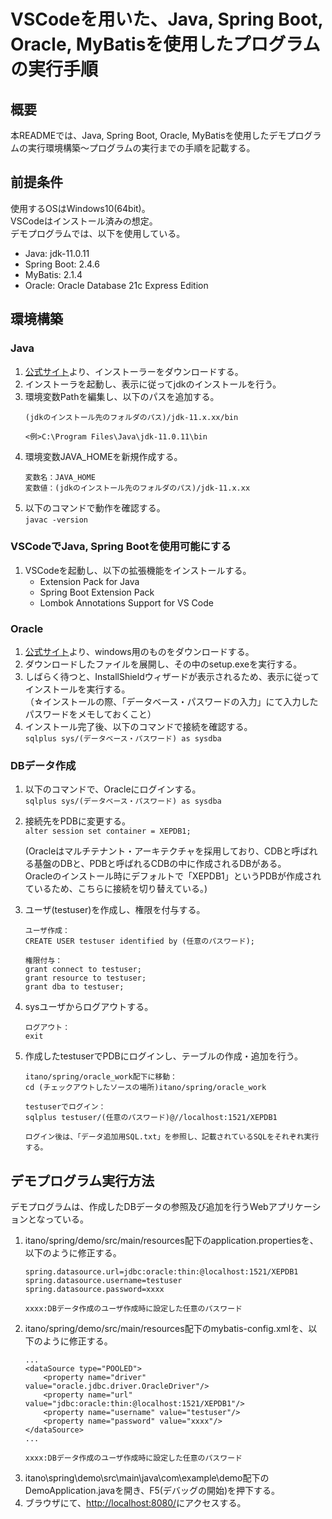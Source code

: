 # VSCodeを用いた、Java, Spring Boot, Oracle, MyBatisを使用したプログラムの実行手順

## 概要
本READMEでは、Java, Spring Boot, Oracle, MyBatisを使用したデモプログラムの実行環境構築～プログラムの実行までの手順を記載する。

## 前提条件
使用するOSはWindows10(64bit)。<br>
VSCodeはインストール済みの想定。<br>
デモプログラムでは、以下を使用している。
- Java: jdk-⁠11.0.11
- Spring Boot: 2.4.6
- MyBatis: 2.1.4
- Oracle: Oracle Database 21c Express Edition

## 環境構築
### Java
1. [公式サイト](https://www.oracle.com/java/technologies/javase/jdk11-archive-downloads.html)より、インストーラーをダウンロードする。
1. インストーラを起動し、表示に従ってjdkのインストールを行う。<br>
1. 環境変数Pathを編集し、以下のパスを追加する。
    ```
    (jdkのインストール先のフォルダのパス)/jdk-11.x.xx/bin

    <例>C:\Program Files\Java\jdk-11.0.11\bin
    ```
1. 環境変数JAVA_HOMEを新規作成する。
    ```
    変数名：JAVA_HOME
    変数値：(jdkのインストール先のフォルダのパス)/jdk-11.x.xx
    ```
1. 以下のコマンドで動作を確認する。<br>
    `javac -version`

### VSCodeでJava, Spring Bootを使用可能にする
1. VSCodeを起動し、以下の拡張機能をインストールする。
    - Extension Pack for Java
    - Spring Boot Extension Pack
    - Lombok Annotations Support for VS Code

### Oracle
1. [公式サイト](https://www.oracle.com/jp/database/technologies/xe-downloads.html)より、windows用のものをダウンロードする。
1. ダウンロードしたファイルを展開し、その中のsetup.exeを実行する。
1. しばらく待つと、InstallShieldウィザードが表示されるため、表示に従ってインストールを実行する。<br>
（☆インストールの際、「データベース・パスワードの入力」にて入力したパスワードをメモしておくこと）
1. インストール完了後、以下のコマンドで接続を確認する。<br>
    `sqlplus sys/(データベース・パスワード) as sysdba`

### DBデータ作成
1. 以下のコマンドで、Oracleにログインする。<br>
    `sqlplus sys/(データベース・パスワード) as sysdba`
1. 接続先をPDBに変更する。<br>
    `alter session set container = XEPDB1;`

    (Oracleはマルチテナント・アーキテクチャを採用しており、CDBと呼ばれる基盤のDBと、PDBと呼ばれるCDBの中に作成されるDBがある。<br>
    Oracleのインストール時にデフォルトで「XEPDB1」というPDBが作成されているため、こちらに接続を切り替えている。)
1. ユーザ(testuser)を作成し、権限を付与する。
    ```
    ユーザ作成：
    CREATE USER testuser identified by (任意のパスワード);

    権限付与：
    grant connect to testuser;
    grant resource to testuser;
    grant dba to testuser;
    ```
1. sysユーザからログアウトする。
    ```
    ログアウト：
    exit
    ```

1. 作成したtestuserでPDBにログインし、テーブルの作成・追加を行う。
    ```
    itano/spring/oracle_work配下に移動：
    cd (チェックアウトしたソースの場所)itano/spring/oracle_work
    
    testuserでログイン：
    sqlplus testuser/(任意のパスワード)@//localhost:1521/XEPDB1

    ログイン後は、「データ追加用SQL.txt」を参照し、記載されているSQLをそれぞれ実行する。
    ```

## デモプログラム実行方法
デモプログラムは、作成したDBデータの参照及び追加を行うWebアプリケーションとなっている。
1. itano/spring/demo/src/main/resources配下のapplication.propertiesを、以下のように修正する。
    ```
    spring.datasource.url=jdbc:oracle:thin:@localhost:1521/XEPDB1
    spring.datasource.username=testuser
    spring.datasource.password=xxxx
    
    xxxx:DBデータ作成のユーザ作成時に設定した任意のパスワード
    ```
1. itano/spring/demo/src/main/resources配下のmybatis-config.xmlを、以下のように修正する。
    ```
    ...
    <dataSource type="POOLED">
        <property name="driver" value="oracle.jdbc.driver.OracleDriver"/>
        <property name="url" value="jdbc:oracle:thin:@localhost:1521/XEPDB1"/>
        <property name="username" value="testuser"/>
        <property name="password" value="xxxx"/>
    </dataSource>
    ...

    xxxx:DBデータ作成のユーザ作成時に設定した任意のパスワード
    ```
1. itano\spring\demo\src\main\java\com\example\demo配下のDemoApplication.javaを開き、F5(デバッグの開始)を押下する。
1. ブラウザにて、[http://localhost:8080/](http://localhost:8080/)にアクセスする。

